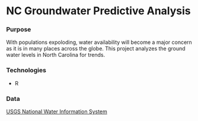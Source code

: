 # NC Groundwater Predictive Analysis

### Purpose
With populations expoloding, water availability will become a major concern as it is in many places across the globe. This project analyzes the ground water levels in North Carolina for trends.

### Technologies
* R

### Data
[USGS National Water Information System](https://waterdata.usgs.gov/nwis) 
